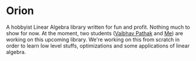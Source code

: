 # Orion

A hobbyist Linear Algebra library written for fun and profit.
Nothing much to show for now. At the moment, two students ([Vaibhav Pathak](https://github.com/mrdaybird) and [Me](https://github.com/brightprogrammer)) are working on this upcoming library. We're working on this from scratch in order to learn low level stuffs, optimizations and some applications of linear algebra.
